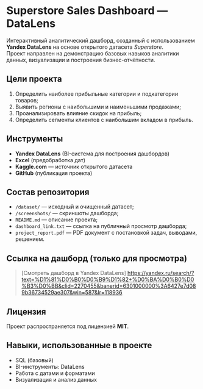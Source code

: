 # Superstore Sales Dashboard — DataLens

Интерактивный аналитический дашборд, созданный с использованием **Yandex DataLens** на основе открытого датасета *Superstore*.  
Проект направлен на демонстрацию базовых навыков аналитики данных, визуализации и построения бизнес-отчётности.

## Цели проекта

1. Определить наиболее прибыльные категории и подкатегории товаров;
2. Выявить регионы с наибольшими и наименьшими продажами;
3. Проанализировать влияние скидок на прибыль;
4. Определить сегменты клиентов с наибольшим вкладом в прибыль.

## Инструменты
- **Yandex DataLens** (BI-система для построения дашбордов)
- **Excel** (предобработка дат)
- **Kaggle.com** — источник открытого датасета
- **GitHub** (публикация проекта)

## Состав репозитория

- `/dataset/` — исходный и очищенный датасет;
- `/screenshots/` — скриншоты дашборда;
- `README.md` — описание проекта;
- `dashboard_link.txt` — ссылка на публичный просмотр дашборда;
- `project_report.pdf` — PDF документ с постановкой задач, выводами, решением.

## Ссылка на дашборд (только для просмотра)

> [Смотреть дашборд в Yandex DataLens]
https://yandex.ru/search/?text=%D1%81%D0%B0%D0%B9%D1%82+%D0%BA%D0%B0%D0%B3%D0%BB&clid=2270455&banerid=6301000000%3A6427e7d089b36734529ae307&win=587&lr=118936

## Лицензия

Проект распространяется под лицензией **MIT**.

## Навыки, использованные в проекте
- SQL (базовый)
- BI-инструменты: DataLens
- Работа с датами и форматами
- Визуализация и анализ данных
